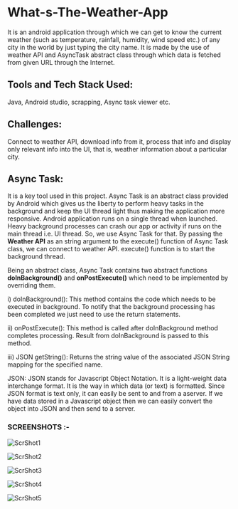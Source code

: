 # What-s-The-Weather-App
It is an android application through which we can get to know the current weather (such as temperature, rainfall, humidity, wind speed etc.) of any city in the world by just typing the city name. It  is made by the use of weather API and AsyncTask abstract class through which data is fetched from given URL through the Internet.

## Tools and Tech Stack Used:
Java, Android studio, scrapping, Async task viewer etc.

## Challenges:
Connect to weather API, download info from it, process that info and display only relevant info into the UI, that is, weather information about a particular city.

## Async Task:
It is a key tool used in this project. Async Task is an abstract class provided by Android which gives us the liberty to perform heavy tasks in the background and keep the UI thread light thus making the application more responsive. Android application runs on a single thread when launched. Heavy background processes can crash our app or activity if runs on the main thread i.e. UI thread. So, we use Async Task for that. By passing the **Weather API** as an string argument to the execute() function of Async Task class, we can connect to weather API. execute() function is to start the background thread.

Being an abstract class, Async Task contains two abstract functions **doInBackground()** and **onPostExecute()** which need to be implemented by overriding them.

i) doInBackground(): This method contains the code which needs to be executed in background. To notify that the background processing has been completed we just need to use the return statements.

ii) onPostExecute(): This method is called after doInBackground method completes processing. Result from doInBackground is passed to this method.

iii) JSON getString(): Returns the string value of the associated JSON String mapping for the specified name.

JSON: JSON stands for Javascript Object Notation. It is a light-weight data interchange format. It is the way in which data (or text) is formatted. Since JSON format is text only, it can easily be sent to and from a aserver. If we have data stored in a Javascript object then we can easily convert the object into JSON and then send to a server.

### SCREENSHOTS :-

![ScrShot1](https://user-images.githubusercontent.com/91591163/201943904-e48f8f22-5d45-436f-8036-fbd92af49089.jpg)

![ScrShot2](https://user-images.githubusercontent.com/91591163/201943909-c1322d76-4cef-4419-8410-8810277a0bc7.jpg)

![ScrShot3](https://user-images.githubusercontent.com/91591163/201943911-70061753-7b3d-4b54-b042-2f4e1ea433ed.jpg)

![ScrShot4](https://user-images.githubusercontent.com/91591163/201943916-86ade654-481a-4312-8b0e-44d4b5c9d81d.jpg)

![ScrShot5](https://user-images.githubusercontent.com/91591163/201943918-ca2db82b-845e-4b32-a2d6-ce1106d21686.jpg)
